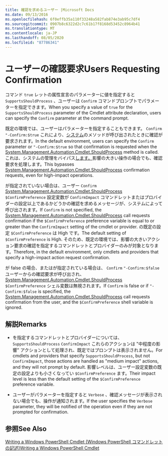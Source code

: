 ```yaml
---
title: 確認を求めるユーザー |Microsoft Docs
ms.date: 09/13/2016
ms.openlocfilehash: 6f0effb35a110f33248a582fab874e3ab95c7df4
ms.sourcegitcommit: 0907b8c6322d2c7c61b17f8168d53452c8964b41
ms.translationtype: MT
ms.contentlocale: ja-JP
ms.lasthandoff: 08/05/2020
ms.locfileid: "87786341"
---
```

# <a name="users-requesting-confirmation"></a><span data-ttu-id="1d129-102">ユーザーの確認要求</span><span class="sxs-lookup"><span data-stu-id="1d129-102">Users Requesting Confirmation</span></span>

<span data-ttu-id="1d129-103">コマンド `true` レットの属性宣言のパラメーターに値を指定すると `SupportsShouldProcess` 、ユーザーは `Confirm` コマンドプロンプトでパラメーターを指定できます。</span><span class="sxs-lookup"><span data-stu-id="1d129-103">When you specify a value of `true` for the `SupportsShouldProcess` parameter of the Cmdlet attribute declaration, users can specify the `Confirm` parameter at the command prompt.</span></span>

<span data-ttu-id="1d129-104">既定の環境では、ユーザーはパラメーターを指定することもできます。 `Confirm` `"-Confirm:$true` これにより、[システム](/dotnet/api/System.Management.Automation.Cmdlet.ShouldProcess)のメソッドが呼び出されたときに確認が要求されます。</span><span class="sxs-lookup"><span data-stu-id="1d129-104">In the default environment, users can specify the `Confirm` parameter or `"-Confirm:$true` so that confirmation is requested when the [System.Management.Automation.Cmdlet.ShouldProcess](/dotnet/api/System.Management.Automation.Cmdlet.ShouldProcess) method is called.</span></span> <span data-ttu-id="1d129-105">これは、システムの管理をバイパス[します。](/dotnet/api/System.Management.Automation.Cmdlet.ShouldProcess)影響の大きい操作の場合でも、確認要求を処理します。</span><span class="sxs-lookup"><span data-stu-id="1d129-105">This bypasses [System.Management.Automation.Cmdlet.ShouldProcess](/dotnet/api/System.Management.Automation.Cmdlet.ShouldProcess) confirmation requests, even for high-impact operations.</span></span>

<span data-ttu-id="1d129-106">が指定されていない場合は、ユーザー `Confirm` [System.Management.Automation.Cmdlet.ShouldProcess](/dotnet/api/System.Management.Automation.Cmdlet.ShouldProcess) `$ConfirmPreference` 設定変数が `ConfirmImpact` コマンドレットまたはプロバイダーの設定以上であるかどうかの確認を求めるメッセージが、システムによって呼び出されます。</span><span class="sxs-lookup"><span data-stu-id="1d129-106">If `Confirm` is not specified, the [System.Management.Automation.Cmdlet.ShouldProcess](/dotnet/api/System.Management.Automation.Cmdlet.ShouldProcess) call requests confirmation if the `$ConfirmPreference` preference variable is equal to or greater than the `ConfirmImpact` setting of the cmdlet or provider.</span></span> <span data-ttu-id="1d129-107">の既定の設定 `$ConfirmPreference` は High です。</span><span class="sxs-lookup"><span data-stu-id="1d129-107">The default setting of `$ConfirmPreference` is High.</span></span> <span data-ttu-id="1d129-108">そのため、既定の環境では、影響の大きいアクション要求の確認を指定するコマンドレットとプロバイダーのみが対象となります。</span><span class="sxs-lookup"><span data-stu-id="1d129-108">Therefore, in the default environment, only cmdlets and providers that specify a high-impact action request confirmation.</span></span>

<span data-ttu-id="1d129-109">が false の場合、またはが指定されている場合は、 `Confirm` `"-Confirm:$false` ユーザーからの確認要求が呼び出され、 [System.Management.Automation.Cmdlet.ShouldProcess](/dotnet/api/System.Management.Automation.Cmdlet.ShouldProcess) `$ConfirmPreference` シェル変数は無視されます。</span><span class="sxs-lookup"><span data-stu-id="1d129-109">If `Confirm` is false or if `"-Confirm:$false` is specified, the [System.Management.Automation.Cmdlet.ShouldProcess](/dotnet/api/System.Management.Automation.Cmdlet.ShouldProcess) call requests confirmation from the user, and the `$ConfirmPreference` shell variable is ignored.</span></span>

## <a name="remarks"></a><span data-ttu-id="1d129-110">解説</span><span class="sxs-lookup"><span data-stu-id="1d129-110">Remarks</span></span>

- <span data-ttu-id="1d129-111">を指定するコマンドレットとプロバイダーについては、 `SupportsShouldProcess` `ConfirmImpact` これらのアクションは "中程度の影響" アクションとして処理され、既定ではプロンプトは表示されません。</span><span class="sxs-lookup"><span data-stu-id="1d129-111">For cmdlets and providers that specify `SupportsShouldProcess`, but not `ConfirmImpact`, those actions are handled as "medium impact" actions, and they will not prompt by default.</span></span> <span data-ttu-id="1d129-112">影響レベルは、ユーザー設定変数の既定の設定よりも小さくなってい `$ConfirmPreference` ます。</span><span class="sxs-lookup"><span data-stu-id="1d129-112">Their impact level is less than the default setting of the `$ConfirmPreference` preference variable.</span></span>

- <span data-ttu-id="1d129-113">ユーザーがパラメーターを指定すると `Verbose` 、確認メッセージが表示されない場合でも、操作が通知されます。</span><span class="sxs-lookup"><span data-stu-id="1d129-113">If the user specifies the `Verbose` parameter, they will be notified of the operation even if they are not prompted for confirmation.</span></span>

## <a name="see-also"></a><span data-ttu-id="1d129-114">参照</span><span class="sxs-lookup"><span data-stu-id="1d129-114">See Also</span></span>

[<span data-ttu-id="1d129-115">Writing a Windows PowerShell Cmdlet (Windows PowerShell コマンドレットの記述)</span><span class="sxs-lookup"><span data-stu-id="1d129-115">Writing a Windows PowerShell Cmdlet</span></span>](./writing-a-windows-powershell-cmdlet.md)
